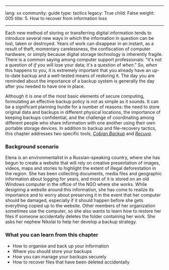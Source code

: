 

---

lang: xx
community: guide
type: tactics
legacy: True
child: False
weight: 005
title: 5. How to recover from information loss

---

Each new method of storing or transferring digital information tends to introduce several new ways in which the information in question can be lost, taken or destroyed. Years of work can disappear in an instant, as a result of theft, momentary carelessness, the confiscation of computer hardware, or simply because digital storage technology is inherently fragile. There is a common saying among computer support professionals: &quot;it's not a question of *if* you will lose your data; it's a question of *when*.&quot; So, *when* this happens to you, it is extremely important that you already have an up-to-date backup and a well-tested means of restoring it. The day you are reminded about the importance of a backup system is generally the day after you needed to have one in place.

Although it is one of the most basic elements of secure computing, formulating an effective backup policy is not as simple as it sounds. It can be a significant planning hurdle for a number of reasons: the need to store original data and backups in different physical locations, the importance of keeping backups confidential, and the challenge of coordinating among different people who share information with one another using their own portable storage devices. In addition to backup and file-recovery tactics, this chapter addresses two specific tools, [*Cobian Backup*](/en/glossary#Cobian_Backup) and [*Recuva*](/en/glossary#Recuva). 

### Background scenario ###
<div class="background" markdown="1">Elena is an environmentalist in a Russian-speaking country, where she has begun to create a website that will rely on creative presentation of images, videos, maps and stories to highlight the extent of illegal deforestation in the region. She has been collecting documents, media files and geographic information about logging for years, and most of it is stored on an old Windows computer in the office of the NGO where she works. While designing a website around this information, she has come to realize its importance and to worry about preserving it in the event that her computer should be damaged, especially if it should happen before she gets everything copied up to the website. Other members of her organization sometimes use the computer, so she also wants to learn how to restore her files if someone accidentally deletes the folder containing her work. She asks her nephew Nikolai to help her develop a backup strategy.
</div>

### What you can learn from this chapter ###

- How to organise and back up your information
- Where you should store your backups
- How you can manage your backups securely
- How to recover files that have been deleted accidentally
	

